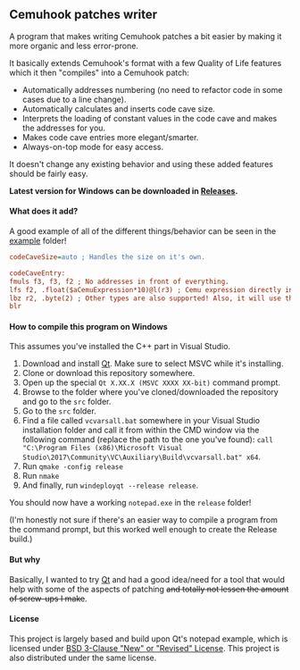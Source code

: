## Cemuhook patches writer

A program that makes writing Cemuhook patches a bit easier by making it more organic and less error-prone.

It basically extends Cemuhook's format with a few Quality of Life features which it then "compiles" into a Cemuhook patch:
* Automatically addresses numbering (no need to refactor code in some cases due to a line change).
* Automatically calculates and inserts code cave size.
* Interprets the loading of constant values in the code cave and makes the addresses for you.
* Makes code cave entries more elegant/smarter.
* Always-on-top mode for easy access.

It doesn't change any existing behavior and using these added features should be fairly easy.

**Latest version for Windows can be downloaded in [Releases](https://github.com/Crementif/CemuhookPatchesWriter/releases).**

#### What does it add?
A good example of all of the different things/behavior can be seen in the [example](https://github.com/Crementif/CemuhookPatchesWriter/blob/master/example/sourcePatches.txt) folder!

```ini
codeCaveSize=auto ; Handles the size on it's own.

codeCaveEntry:
fmuls f3, f3, f2 ; No addresses in front of everything.
lfs f2, .float($aCemuExpression*10)@l(r3) ; Cemu expression directly into a float register, it's possible!
lbz r2, .byte(2) ; Other types are also supported! Also, it will use the same, normal register if you don't hint it using `@l(rX)`.
blr
```

#### How to compile this program on Windows
This assumes you've installed the C++ part in Visual Studio.
1. Download and install [Qt](https://www.qt.io/download). Make sure to select MSVC while it's installing.
2. Clone or download this repository somewhere.
3. Open up the special `Qt X.XX.X (MSVC XXXX XX-bit)` command prompt.
4. Browse to the folder where you've cloned/downloaded the repository and go to the `src` folder.
5. Go to the `src` folder.
6. Find a file called `vcvarsall.bat` somewhere in your Visual Studio installation folder and call it from within the CMD window via the following command (replace the path to the one you've found): `call "C:\Program Files (x86)\Microsoft Visual Studio\2017\Community\VC\Auxiliary\Build\vcvarsall.bat" x64`.
7. Run `qmake -config release`
8. Run `nmake`
9. And finally, run `windeployqt --release release`.

You should now have a working `notepad.exe` in the `release` folder!

(I'm honestly not sure if there's an easier way to compile a program from the command prompt, but this worked well enough to create the Release build.)

#### But why

Basically, I wanted to try [Qt](https://www.qt.io/) and had a good idea/need for a tool that would help with some of the aspects of patching ~~and totally not lessen the amount of screw-ups I make~~.

#### License
This project is largely based and build upon Qt's notepad example, which is licensed under [BSD 3-Clause "New" or "Revised" License](https://spdx.org/licenses/BSD-3-Clause.html). This project is also distributed under the same license.
